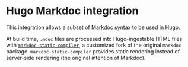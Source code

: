 # Hugo Markdoc integration

This integration allows a subset of [Markdoc syntax][1] to be used in Hugo.

At build time, `.mdoc` files are processed into Hugo-ingestable HTML files with [`markdoc-static-compiler`][2], a customized fork of the original `markdoc` package. `markdoc-static-compiler` provides static rendering instead of server-side rendering (the original intention of Markdoc).

[1]: https://markdoc.dev/docs/syntax
[2]: ../markdoc-static-compiler/README.md